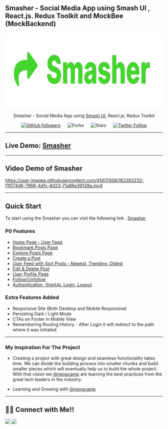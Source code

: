 ## Smasher - Social Media App using Smash UI , React.js. Redux Toolkit and MockBee (MockBackend)

<div align="center">

<img alt="badminton" src="/public/logo192.png" width="1048px" height="238px" />

Smasher - Social Media App using [Smash UI](https://smashui.netlify.app/), React.js, Redux Toolkit

[![GitHub followers](https://img.shields.io/github/followers/manojsarna?style=social)](https://github.com/manojsarna)
&emsp;
![Forks](https://img.shields.io/github/forks/manojsarna/manoj-smash-cart-ecommerce)
&emsp;
![Stars](https://img.shields.io/github/stars/manojsarna/manoj-smash-cart-ecommerce)
&emsp;
[![Twitter Follow](https://img.shields.io/twitter/follow/manojsarnacom?style=social)](https://twitter.com/manojsarnacom)

</div>

---

## Live Demo: [Smasher](https://smasher-react.netlify.app/)

---

## Video Demo of Smasher

https://user-images.githubusercontent.com/45617406/162262232-f1f574d6-7968-4d1c-8d23-71a86e39128a.mp4

---

## Quick Start

To start using the Smasher you can visit the following link : [Smasher](https://smasher-react.netlify.app/)

### P0 Features

- [Home Page - User Feed](https://smasher-react.netlify.app/)
- [Bookmark Posts Page](https://smasher-react.netlify.app/)
- [Explore Posts Page](https://smasher-react.netlify.app/)
- [Create a Post](https://smasher-react.netlify.app/)
- [User Feed with Sort Posts - Newest, Trending, Oldest](https://smasher-react.netlify.app/)
- [Edit & Delete Post](https://smasher-react.netlify.app/)
- [User Profile Page](https://smasher-react.netlify.app/)
- [Follow/Unfollow](https://smasher-react.netlify.app/)
- [Authentication -SignUp, Login, Logout](https://smasher-react.netlify.app/)

### Extra Features Added

- Responsive Site (Both Desktop and Mobile Responsive)
- Persisting Dark / Light Mode
- CTAs on Footer in Mobile View
- Remembering Routing History - After Login it will redirect to the path where it was initiated

---

### My Inspiration For The Project

- Creating a project with great design and seamless functionality takes time. We can divide the building process into smaller chunks and build smaller pieces which will eventually help us to build the whole project. With that vision we [@neogcamp](https://twitter.com/neogcamp) are learning the best practices from the great tech leaders in the industry.

- Learning and Growing with [@neogcamp](https://twitter.com/neogcamp)

---

## 👨‍💻 Connect with Me!!

<a href="https://twitter.com/manojsarnacom"><img src="https://img.shields.io/badge/Twitter-1DA1F2?style=for-the-badge&logo=twitter&logoColor=white"/></a>
<a href="https://www.linkedin.com/in/manojsarna/"><img src="https://img.shields.io/badge/LinkedIn-0077B5?style=for-the-badge&logo=linkedin&logoColor=white"/></a>
